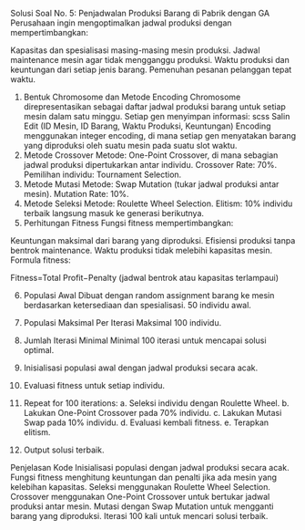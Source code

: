 Solusi Soal No. 5: Penjadwalan Produksi Barang di Pabrik dengan GA
Perusahaan ingin mengoptimalkan jadwal produksi dengan mempertimbangkan:

Kapasitas dan spesialisasi masing-masing mesin produksi.
Jadwal maintenance mesin agar tidak mengganggu produksi.
Waktu produksi dan keuntungan dari setiap jenis barang.
Pemenuhan pesanan pelanggan tepat waktu.
1. Bentuk Chromosome dan Metode Encoding
Chromosome direpresentasikan sebagai daftar jadwal produksi barang untuk setiap mesin dalam satu minggu.
Setiap gen menyimpan informasi:
scss
Salin
Edit
(ID Mesin, ID Barang, Waktu Produksi, Keuntungan)
Encoding menggunakan integer encoding, di mana setiap gen menyatakan barang yang diproduksi oleh suatu mesin pada suatu slot waktu.
2. Metode Crossover
Metode: One-Point Crossover, di mana sebagian jadwal produksi dipertukarkan antar individu.
Crossover Rate: 70%.
Pemilihan individu: Tournament Selection.
3. Metode Mutasi
Metode: Swap Mutation (tukar jadwal produksi antar mesin).
Mutation Rate: 10%.
4. Metode Seleksi
Metode: Roulette Wheel Selection.
Elitism: 10% individu terbaik langsung masuk ke generasi berikutnya.
5. Perhitungan Fitness
Fungsi fitness mempertimbangkan:

Keuntungan maksimal dari barang yang diproduksi.
Efisiensi produksi tanpa bentrok maintenance.
Waktu produksi tidak melebihi kapasitas mesin.
Formula fitness:

Fitness=Total Profit−Penalty (jadwal bentrok atau kapasitas terlampaui)

6. Populasi Awal
Dibuat dengan random assignment barang ke mesin berdasarkan ketersediaan dan spesialisasi.
50 individu awal.
7. Populasi Maksimal Per Iterasi
Maksimal 100 individu.
8. Jumlah Iterasi Minimal
Minimal 100 iterasi untuk mencapai solusi optimal.

1. Inisialisasi populasi awal dengan jadwal produksi secara acak.
2. Evaluasi fitness untuk setiap individu.
3. Repeat for 100 iterations:
    a. Seleksi individu dengan Roulette Wheel.
    b. Lakukan One-Point Crossover pada 70% individu.
    c. Lakukan Mutasi Swap pada 10% individu.
    d. Evaluasi kembali fitness.
    e. Terapkan elitism.
4. Output solusi terbaik.

Penjelasan Kode
Inisialisasi populasi dengan jadwal produksi secara acak.
Fungsi fitness menghitung keuntungan dan penalti jika ada mesin yang kelebihan kapasitas.
Seleksi menggunakan Roulette Wheel Selection.
Crossover menggunakan One-Point Crossover untuk bertukar jadwal produksi antar mesin.
Mutasi dengan Swap Mutation untuk mengganti barang yang diproduksi.
Iterasi 100 kali untuk mencari solusi terbaik.
